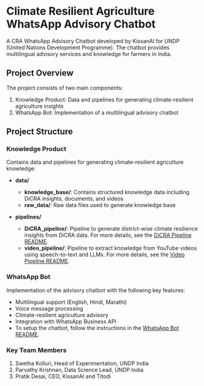 # Climate Resilient Agriculture WhatsApp Advisory Chatbot
A CRA WhatsApp Advisory Chatbot developed by KissanAI for UNDP (United Nations Development Programme). The chatbot provides multilingual advisory services and knowledge for farmers in India.

## Project Overview
The project consists of two main components:
1. Knowledge Product: Data and pipelines for generating climate-resilient agriculture insights
2. WhatsApp Bot: Implementation of a multilingual advisory chatbot

## Project Structure

### Knowledge Product
Contains data and pipelines for generating climate-resilient agriculture knowledge:

- **data/**
  - **knowledge_base/**: Contains structured knowledge data including DiCRA insights, documents, and videos
  - **raw_data/**: Raw data files used to generate knowledge base

- **pipelines/**
  - **DiCRA_pipeline/**: Pipeline to generate district-wise climate resilience insights from DiCRA data. For more details, see the [DiCRA Pipeline README](knowledge_product/pipelines/dicra_pipeline/README.md).
  - **video_pipeline/**: Pipeline to extract knowledge from YouTube videos using speech-to-text and LLMs. For more details, see the [Video Pipeline README](knowledge_product/pipelines/video_pipeline/readme.md).

### WhatsApp Bot
Implementation of the advisory chatbot with the following key features:
- Multilingual support (English, Hindi, Marathi)
- Voice message processing
- Climate-resilient agriculture advisory
- Integration with WhatsApp Business API
- To setup the chatbot, follow the instructions in the [WhatsApp Bot README](whatsapp_bot/README.md).

### Key Team Members
1) Swetha Kolluri, Head of Experimentation, UNDP India
2) Parvathy Krishnan, Data Science Lead, UNDP India
3) Pratik Desai, CEO, KissanAI and Titodi
   

